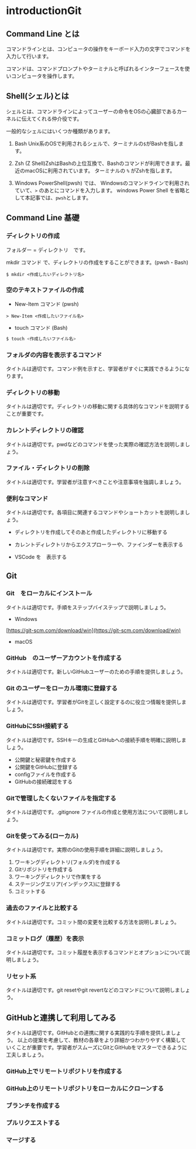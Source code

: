 # introductionGit

## Command Line とは

コマンドラインとは、コンピュータの操作をキーボード入力の文字でコマンドを入力して行います。

コマンドは、コマンドプロンプトやターミナルと呼ばれるインターフェースを使いコンピュータを操作します。

## Shell(シェル)とは

シェルとは、コマンドラインによってユーザーの命令をOSの心臓部であるカーネルに伝えてくれる仲介役です。

一般的なシェルにはいくつか種類があります。

1. Bash Unix系のOSで利用されるシェルで、ターミナルの`$`がBashを指します。

2. Zsh (Z Shell)ZshはBashの上位互換で、Bashのコマンドが利用できます。最近のmacOSに利用されています。 ターミナルの `%` がZshを指します。

3. Windows PowerShell(pwsh) では、 Windowsのコマンドラインで利用されていて、`>` のあとにコマンドを入力します。
windows Power Shell を省略として本記事では、`pwsh`とします。

## Command Line 基礎

### ディレクトリの作成

フォルダー = ディレクトリ　です。

mkdir コマンド で、ディレクトリの作成をすることができます。(pwsh・Bash)

```Bash・pwsh
$ mkdir <作成したいディレクトリ名>
```



### 空のテキストファイルの作成

* New-Item コマンド (pwsh)

```pwsh
> New-Item <作成したいファイル名>
```

* touch コマンド (Bash) 

```Bash
$ touch <作成したいファイル名>
```





### フォルダの内容を表示するコマンド

タイトルは適切です。コマンド例を示すと、学習者がすぐに実践できるようになります。

### ディレクトリの移動

タイトルは適切です。ディレクトリの移動に関する具体的なコマンドを説明することが重要です。

### カレントディレクトリの確認

タイトルは適切です。pwdなどのコマンドを使った実際の確認方法を説明しましょう。

### ファイル・ディレクトリの削除

タイトルは適切です。学習者が注意すべきことや注意事項を強調しましょう。

### 便利なコマンド

タイトルは適切です。各項目に関連するコマンドやショートカットを説明しましょう。

* ディレクトリを作成してそのあと作成したディレクトリに移動する

* カレントディレクトリからエクスプローラーや、ファインダーを表示する

* VSCode を　表示する

## Git

### Git　をローカルにインストール

タイトルは適切です。手順をステップバイステップで説明しましょう。

* Windows

[https://git-scm.com/download/win](https://git-scm.com/download/win)

* macOS 

### GitHub　のユーザーアカウントを作成する

タイトルは適切です。新しいGitHubユーザーのための手順を提供しましょう。

### Git のユーザーをローカル環境に登録する

タイトルは適切です。学習者がGitを正しく設定するのに役立つ情報を提供しましょう。

### GitHubにSSH接続する

タイトルは適切です。SSHキーの生成とGitHubへの接続手順を明確に説明しましょう。

* 公開鍵と秘密鍵を作成する
* 公開鍵をGitHubに登録する
* configファイルを作成する
* GitHubの接続確認をする

### Gitで管理したくないファイルを指定する

タイトルは適切です。.gitignore ファイルの作成と使用方法について説明しましょう。

### Gitを使ってみる(ローカル)

タイトルは適切です。実際のGitの使用手順を詳細に説明しましょう。

1. ワーキングディレクトリ(フォルダ)を作成する
2. Gitリポジトリを作成する
3. ワーキングディレクトリで作業をする
4. ステージングエリア(インデックス)に登録する
5. コミットする

### 過去のファイルと比較する

タイトルは適切です。コミット間の変更を比較する方法を説明しましょう。

### コミットログ（履歴）を表示

タイトルは適切です。コミット履歴を表示するコマンドとオプションについて説明しましょう。

### リセット系

タイトルは適切です。git resetやgit revertなどのコマンドについて説明しましょう。

## GitHubと連携して利用してみる

タイトルは適切です。GitHubとの連携に関する実践的な手順を提供しましょう。
以上の提案を考慮して、教材の各章をより詳細かつわかりやすく構築していくことが重要です。学習者がスムーズにGitとGitHubをマスターできるように工夫しましょう。

### GitHub上でリモートリポジトリを作成する

### GitHub上のリモートリポジトリをローカルにクローンする

### ブランチを作成する

### プルリクエストする

### マージする


